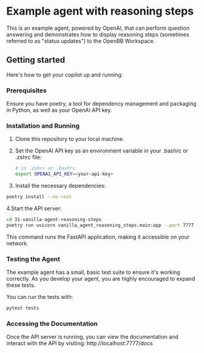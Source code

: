 # Example agent with reasoning steps

This is an example agent, powered by OpenAI, that can perform question answering
and demonstrates how to display reasoning steps (sometimes referred to as
"status updates") to the OpenBB Workspace.

## Getting started

Here's how to get your copilot up and running:

### Prerequisites

Ensure you have poetry, a tool for dependency management and packaging in
Python, as well as your OpenAI API key.

### Installation and Running

1. Clone this repository to your local machine.

2. Set the OpenAI API key as an environment variable in your .bashrc or .zshrc file:

    ``` sh
    # in .zshrc or .bashrc
    export OPENAI_API_KEY=<your-api-key>
    ```

3. Install the necessary dependencies:

``` sh
poetry install --no-root
```

4.Start the API server:

``` sh
cd 31-vanilla-agent-reasoning-steps
poetry run uvicorn vanilla_agent_reasoning_steps.main:app --port 7777 --reload
```

This command runs the FastAPI application, making it accessible on your network.

### Testing the Agent

The example agent has a small, basic test suite to ensure it's
working correctly. As you develop your agent, you are highly encouraged to
expand these tests.

You can run the tests with:

```sh
pytest tests
```

### Accessing the Documentation

Once the API server is running, you can view the documentation and interact with
the API by visiting: http://localhost:7777/docs
